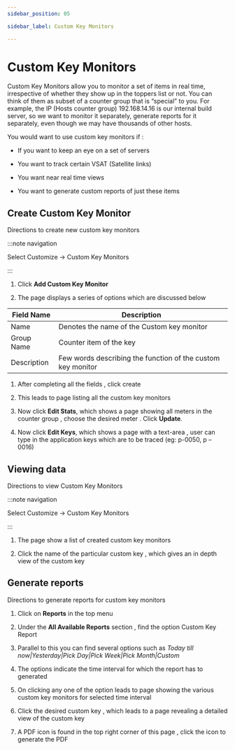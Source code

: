 ```yaml
---
sidebar_position: 05

sidebar_label: Custom Key Monitors

---
```

# Custom Key Monitors

Custom Key Monitors allow you to monitor a set of items in real time,
irrespective of whether they show up in the toppers list or not. You can
think of them as subset of a counter group that is “special” to you. For
example, the IP (Hosts counter group) 192.168.14.16 is our internal
build server, so we want to monitor it separately, generate reports for
it separately, even though we may have thousands of other hosts.

You would want to use custom key monitors if :  

- If you want to keep an eye on a set of servers  

- You want to track certain VSAT (Satellite links)  

- You want near real time views  

- You want to generate custom reports of just these items

## Create Custom Key Monitor

Directions to create new custom key monitors

:::note navigation

Select Customize -\> Custom Key Monitors

:::

1. Click **Add Custom Key Monitor**  

2. The page displays a series of options which are discussed below

| Field Name  | Description                                                 |
| ----------- | ----------------------------------------------------------- |
| Name        | Denotes the name of the Custom key monitor                  |
| Group Name  | Counter item of the key                                     |
| Description | Few words describing the function of the custom key monitor |

1. After completing all the fields , click create  

2. This leads to page listing all the custom key monitors  

3. Now click **Edit Stats**, which shows a page showing all meters in
   the counter group , choose the desired meter . Click **Update**.  

4. Now click **Edit Keys**, which shows a page with a text-area , user
   can type in the application keys which are to be traced (eg: p-0050, p
   –0016)

## Viewing data

Directions to view Custom Key Monitors

:::note navigation

Select Customize -\> Custom Key Monitors

:::

1. The page show a list of created custom key monitors  

2. Click the name of the particular custom key , which gives an in depth
   view of the custom key

## Generate reports

Directions to generate reports for custom key monitors

1. Click on **Reports** in the top menu  

2. Under the **All Available Reports** section , find the option Custom
   Key Report  

3. Parallel to this you can find several options such as *Today till
   now\|Yesterday\|Pick Day\|Pick Week\|Pick Month\|Custom*  

4. The options indicate the time interval for which the report has to
   generated  

5. On clicking any one of the option leads to page showing the various
   custom key monitors for selected time interval  

6. Click the desired custom key , which leads to a page revealing a
   detailed view of the custom key  

7. A PDF icon is found in the top right corner of this page , click the
   icon to generate the PDF
